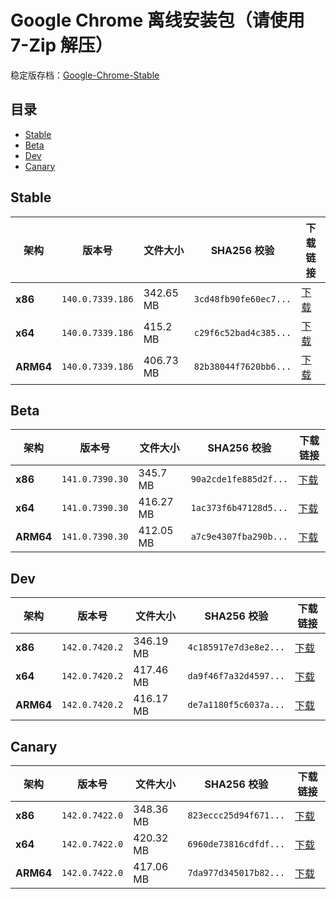 # Google Chrome 离线安装包（请使用 7-Zip 解压）
稳定版存档：[Google-Chrome-Stable](https://github.com/wuyangdaily/chrome_installer/releases)

## 目录

- [Stable](#stable)
- [Beta](#beta)
- [Dev](#dev)
- [Canary](#canary)

## Stable

| 架构 | 版本号 | 文件大小 | SHA256 校验 | 下载链接 |
|------|--------|----------|-------------|----------|
| **x86** | `140.0.7339.186` | 342.65 MB | `3cd48fb90fe60ec7...` | [下载](https://dl.google.com/release2/chrome/acba5jroii57hcxkaoob7ihfw6za_140.0.7339.186/140.0.7339.186_chrome_installer_uncompressed.exe) |
| **x64** | `140.0.7339.186` | 415.2 MB | `c29f6c52bad4c385...` | [下载](https://dl.google.com/release2/chrome/ace5n5burktbjc42egridew7sbhq_140.0.7339.186/140.0.7339.186_chrome_installer_uncompressed.exe) |
| **ARM64** | `140.0.7339.186` | 406.73 MB | `82b38044f7620bb6...` | [下载](https://dl.google.com/release2/chrome/bgwxdubom6whovrxdupydc22w4_140.0.7339.186/140.0.7339.186_chrome_installer_uncompressed.exe) |

## Beta

| 架构 | 版本号 | 文件大小 | SHA256 校验 | 下载链接 |
|------|--------|----------|-------------|----------|
| **x86** | `141.0.7390.30` | 345.7 MB | `90a2cde1fe885d2f...` | [下载](https://dl.google.com/release2/chrome/l5w4vusmac4taozc3eqc37uejq_141.0.7390.30/141.0.7390.30_chrome_installer_uncompressed.exe) |
| **x64** | `141.0.7390.30` | 416.27 MB | `1ac373f6b47128d5...` | [下载](https://dl.google.com/release2/chrome/ade3kqv3rix2qas7serp4ckjbdla_141.0.7390.30/141.0.7390.30_chrome_installer_uncompressed.exe) |
| **ARM64** | `141.0.7390.30` | 412.05 MB | `a7c9e4307fba290b...` | [下载](https://dl.google.com/release2/chrome/adim3zb5vedroee7bwsgpfa3juka_141.0.7390.30/141.0.7390.30_chrome_installer_uncompressed.exe) |

## Dev

| 架构 | 版本号 | 文件大小 | SHA256 校验 | 下载链接 |
|------|--------|----------|-------------|----------|
| **x86** | `142.0.7420.2` | 346.19 MB | `4c185917e7d3e8e2...` | [下载](https://dl.google.com/release2/chrome/pps55wnfrlkhzy2rbktszypsf4_142.0.7420.2/142.0.7420.2_chrome_installer_uncompressed.exe) |
| **x64** | `142.0.7420.2` | 417.46 MB | `da9f46f7a32d4597...` | [下载](https://dl.google.com/release2/chrome/gbdcktvelel3b2rkugryp7zdly_142.0.7420.2/142.0.7420.2_chrome_installer_uncompressed.exe) |
| **ARM64** | `142.0.7420.2` | 416.17 MB | `de7a1180f5c6037a...` | [下载](https://dl.google.com/release2/chrome/ad4oaqvp6roducszkj2b6f5la5hq_142.0.7420.2/142.0.7420.2_chrome_installer_uncompressed.exe) |

## Canary

| 架构 | 版本号 | 文件大小 | SHA256 校验 | 下载链接 |
|------|--------|----------|-------------|----------|
| **x86** | `142.0.7422.0` | 348.36 MB | `823eccc25d94f671...` | [下载](https://dl.google.com/release2/chrome/acd5atlkx5pkdzeof3mzkmhdxceq_142.0.7422.0/142.0.7422.0_chrome_installer_uncompressed.exe) |
| **x64** | `142.0.7422.0` | 420.32 MB | `6960de73816cdfdf...` | [下载](https://dl.google.com/release2/chrome/o7zr2etmy2ouzx5tpfqwtyols4_142.0.7422.0/142.0.7422.0_chrome_installer_uncompressed.exe) |
| **ARM64** | `142.0.7422.0` | 417.06 MB | `7da977d345017b82...` | [下载](https://dl.google.com/release2/chrome/ac2cdmrhfbdu7ip3ziyb3325thxq_142.0.7422.0/142.0.7422.0_chrome_installer_uncompressed.exe) |

